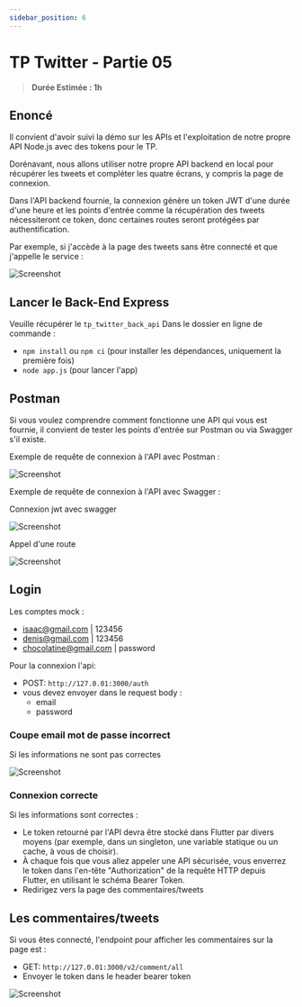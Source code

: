 ```yaml
---
sidebar_position: 6
---
```


# TP Twitter - Partie 05

> **Durée Estimée : 1h**

## Enoncé

Il convient d'avoir suivi la démo sur les APIs et l'exploitation de notre propre API Node.js avec des tokens pour le TP.

Dorénavant, nous allons utiliser notre propre API backend en local pour récupérer les tweets et compléter les quatre écrans, y compris la page de connexion.

Dans l'API backend fournie, la connexion génère un token JWT d'une durée d'une heure et les points d'entrée comme la récupération des tweets nécessiteront ce token, donc certaines routes seront protégées par authentification.

Par exemple, si j'accède à la page des tweets sans être connecté et que j'appelle le service :

![Screenshot](img/tp_api_node_01_01.png)

## Lancer le Back-End Express

Veuille récupérer le `tp_twitter_back_api`
Dans le dossier en ligne de commande :
- `npm install`  ou  `npm ci` (pour installer les dépendances, uniquement la première fois)
- `node app.js` (pour lancer l'app)
 
## Postman

Si vous voulez comprendre comment fonctionne une API qui vous est fournie, il convient de tester les points d'entrée sur Postman ou via Swagger s'il existe.

Exemple de requête de connexion à l'API avec Postman :


![Screenshot](img/tp_api_node_01_02.png)

Exemple de requête de connexion à l'API avec Swagger :

Connexion jwt avec swagger

![Screenshot](img/tp_api_node_01_03.png)

Appel d'une route

![Screenshot](img/tp_api_node_01_04.png)

## Login

Les comptes mock :
- isaac@gmail.com | 123456
- denis@gmail.com | 123456
- chocolatine@gmail.com | password

Pour la connexion l'api:

- POST: `http://127.0.01:3000/auth`
- vous devez envoyer dans le request body :
    - email
    - password

### Coupe email mot de passe incorrect

Si les informations ne sont pas correctes

![Screenshot](img/tp_api_node_login_01.png)

### Connexion correcte


Si les informations sont correctes :
- Le token retourné par l'API devra être stocké dans Flutter par divers moyens (par exemple, dans un singleton, une variable statique ou un cache, à vous de choisir).
- À chaque fois que vous allez appeler une API sécurisée, vous enverrez le token dans l'en-tête "Authorization" de la requête HTTP depuis Flutter, en utilisant le schéma Bearer Token.
- Redirigez vers la page des commentaires/tweets

## Les commentaires/tweets

Si vous êtes connecté, l'endpoint pour afficher les commentaires sur la page est :

- GET: `http://127.0.01:3000/v2/comment/all`
- Envoyer le token dans le header bearer token

![Screenshot](img/tp_api_node_comments_02.png)
